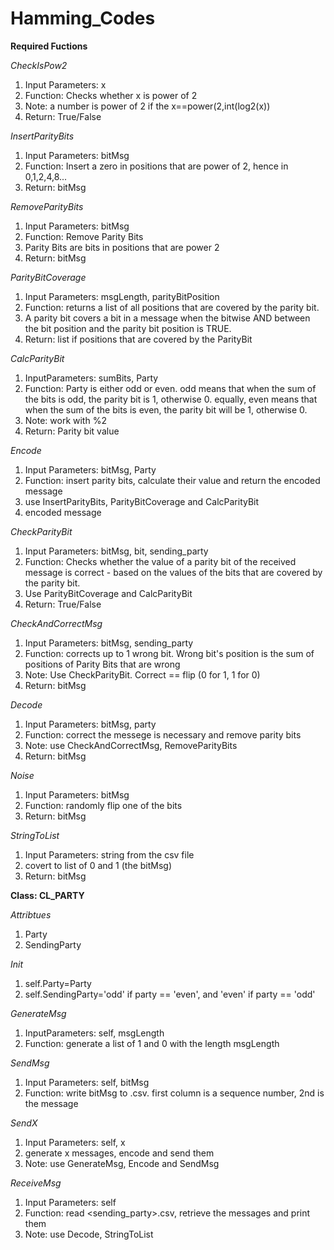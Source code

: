 # Hamming_Codes

**Required Fuctions**

*CheckIsPow2*

1. Input Parameters: x
2. Function: Checks whether x is power of 2
3. Note: a number is power of 2 if the x==power(2,int(log2(x))
4. Return: True/False


*InsertParityBits*

1. Input Parameters: bitMsg
2. Function: Insert a zero in positions that are power of 2, hence in 0,1,2,4,8...
3. Return: bitMsg


*RemoveParityBits*

1. Input Parameters: bitMsg
2. Function: Remove Parity Bits
3. Parity Bits are bits in positions that are power 2
4. Return: bitMsg


*ParityBitCoverage*

1. Input Parameters: msgLength, parityBitPosition
2. Function: returns a list of all positions that are covered by the parity bit.
3. A parity bit covers a bit in a message when the bitwise AND between the bit position and the parity bit position is TRUE.
4. Return: list if positions that are covered by the ParityBit


*CalcParityBit*

1. InputParameters: sumBits, Party
2. Function: Party is either odd or even. odd means that when the sum of the bits is odd, the parity bit is 1, otherwise 0. equally, even means that when the sum  of the bits is even, the parity bit will be 1, otherwise 0.
3. Note: work with %2
4. Return: Parity bit value


*Encode*
1. Input Parameters: bitMsg, Party
2. Function: insert parity bits, calculate their value and return the encoded message
3. use InsertParityBits, ParityBitCoverage and CalcParityBit
4. encoded message


*CheckParityBit*
1. Input Parameters: bitMsg, bit, sending_party
2. Function: Checks whether the value of a parity bit of the received message is correct - based on the values of the bits that are covered by the parity bit.
3. Use ParityBitCoverage and CalcParityBit
4. Return: True/False


*CheckAndCorrectMsg*
1. Input Parameters: bitMsg, sending_party
2. Function: corrects up to 1 wrong bit. Wrong bit's position is the sum of positions of Parity Bits that are wrong
3. Note: Use CheckParityBit. Correct == flip (0 for 1, 1 for 0)
4. Return: bitMsg


*Decode*
1. Input Parameters: bitMsg, party
2. Function: correct the messege is necessary and remove parity bits
3. Note: use CheckAndCorrectMsg, RemoveParityBits
4. Return: bitMsg


*Noise*
1. Input Parameters: bitMsg
2. Function: randomly flip one of the bits
3. Return: bitMsg


*StringToList*
1. Input Parameters: string from the csv file
2. covert to list of 0 and 1 (the bitMsg)
3. Return: bitMsg


**Class: CL_PARTY**

*Attribtues*

1. Party
2. SendingParty


*Init*

1. self.Party=Party
2. self.SendingParty='odd' if party == 'even', and 'even' if party == 'odd'


*GenerateMsg*

1. InputParameters: self, msgLength
2. Function: generate a list of 1 and 0 with the length msgLength


*SendMsg*

1. Input Parameters: self, bitMsg
2. Function: write bitMsg to <party>.csv. first column is a sequence number, 2nd is the message


*SendX*

1. Input Parameters: self, x
2. generate x messages, encode and send them
3. Note: use GenerateMsg, Encode and SendMsg


*ReceiveMsg*

1. Input Parameters: self
2. Function: read <sending_party>.csv, retrieve the messages and print them
3. Note: use Decode, StringToList
